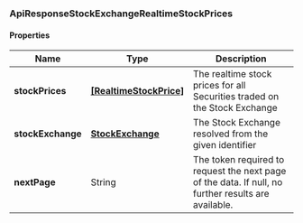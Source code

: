 
[//]: # (CLASS:ApiResponseStockExchangeRealtimeStockPrices)

[//]: # (KIND:object)

### ApiResponseStockExchangeRealtimeStockPrices

#### Properties

[//]: # (START_DEFINITION)

Name | Type | Description
------------ | ------------- | -------------
**stockPrices** | [**[RealtimeStockPrice]**](RealtimeStockPrice.md) | The realtime stock prices for all Securities traded on the Stock Exchange &nbsp;
**stockExchange** | [**StockExchange**](StockExchange.md) | The Stock Exchange resolved from the given identifier &nbsp;
**nextPage** | String | The token required to request the next page of the data. If null, no further results are available. &nbsp;

[//]: # (END_DEFINITION)


[//]: # (CONTAINED_CLASS:RealtimeStockPrice)


[//]: # (CONTAINED_CLASS:StockExchange)





